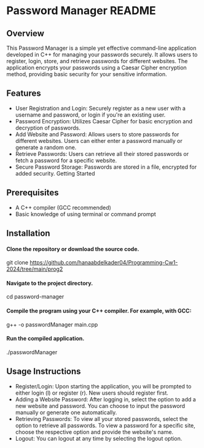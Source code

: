 
# Password Manager README

## Overview
This Password Manager is a simple yet effective command-line application developed in C++ for managing your passwords securely. It allows users to register, login, store, and retrieve passwords for different websites. The application encrypts your passwords using a Caesar Cipher encryption method, providing basic security for your sensitive information.

## Features
- User Registration and Login: Securely register as a new user with a username and password, or login if you're an existing user.
- Password Encryption: Utilizes Caesar Cipher for basic encryption and decryption of passwords.
- Add Website and Password: Allows users to store passwords for different websites. Users can either enter a password manually or generate a random one.
- Retrieve Passwords: Users can retrieve all their stored passwords or fetch a password for a specific website.
- Secure Password Storage: Passwords are stored in a file, encrypted for added security.
Getting Started

## Prerequisites
- A C++ compiler (GCC recommended)
- Basic knowledge of using terminal or command prompt

## Installation

#### Clone the repository or download the source code.
git clone https://github.com/hanaabdelkader04/Programming-Cw1-2024/tree/main/prog2

#### Navigate to the project directory.
cd password-manager

#### Compile the program using your C++ compiler. For example, with GCC:
g++ -o passwordManager main.cpp

#### Run the compiled application.
./passwordManager


## Usage Instructions

- Register/Login: Upon starting the application, you will be prompted to either login (l) or register (r). New users should register first.
- Adding a Website Password: After logging in, select the option to add a new website and password. You can choose to input the password manually or generate one automatically.
- Retrieving Passwords: To view all your stored passwords, select the option to retrieve all passwords. To view a password for a specific site, choose the respective option and provide the website's name.
- Logout: You can logout at any time by selecting the logout option.
